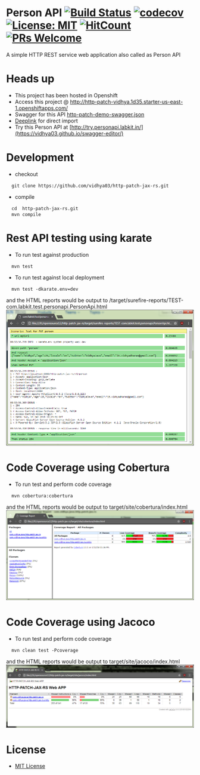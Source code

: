 # Person API [![Build Status](https://travis-ci.org/vidhya03/http-patch-jax-rs.svg?branch=master)](https://travis-ci.org/vidhya03/http-patch-jax-rs) [![codecov](https://codecov.io/gh/vidhya03/http-patch-jax-rs/branch/master/graph/badge.svg)](https://codecov.io/gh/vidhya03/http-patch-jax-rs) [![License: MIT](https://img.shields.io/badge/License-MIT-green.svg)](https://github.com/vidhya03/http-patch-jax-rs/blob/master/LICENSE.md) [![HitCount](http://hits.dwyl.io/vidhya03/http-patch-jax-rs.svg)](http://hits.dwyl.io/vidhya03/http-patch-jax-rs)  [![PRs Welcome](https://img.shields.io/badge/PRs-welcome-brightgreen.svg?style=flat-square)](https://egghead.io/courses/how-to-contribute-to-an-open-source-project-on-github)

A simple HTTP REST service  web application also called as Person API

# Heads up
- This project has been hosted in Openshift
- Access this project @ http://http-patch-vidhya.1d35.starter-us-east-1.openshiftapps.com/
- Swagger for this API [http-patch-demo-swagger.json](src/main/resources/http-patch-demo-swagger.json)
- [Deeplink](https://raw.githubusercontent.com/vidhya03/http-patch-jax-rs/master/src/main/resources/http-patch-demo-swagger.json) for direct import
- Try this Person API at [http://try.personapi.labkit.in/](https://vidhya03.github.io/swagger-editor/)

# Development
- checkout
 ```  
   git clone https://github.com/vidhya03/http-patch-jax-rs.git
```
- compile
```
  cd  http-patch-jax-rs.git
  mvn compile
```

# Rest API testing using karate
- To run test against production
```
  mvn test
```
- To run test against local deployment
```
  mvn test -dkarate.env=dev
```
and the HTML reports would be output to /target/surefire-reports/TEST-com.labkit.test.personapi.PersonApi.html 
![karate test Report](src/test/resources/karate-rest-api-test-reports.png) 
# Code Coverage using Cobertura
- To run test and perform code coverage
```
  mvn cobertura:cobertura
```
and the HTML reports would be output to target/site/cobertura/index.html
![Cobertura Code Coverage Report](src/test/resources/cobertura-html-reports.png) 
# Code Coverage using Jacoco
- To run test and perform code coverage
```
  mvn clean test -Pcoverage
```
and the HTML reports would be output to target/site/jacoco/index.html
![Jacoco Code Coverage Report](src/test/resources/jacoco-html-reports.png) 

# License
* [MIT License](https://github.com/vidhya03/http-patch-jax-rs/blob/master/LICENSE.md)